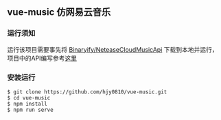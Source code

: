 ## vue-music 仿网易云音乐

### 运行须知
运行该项目需要事先将 [Binaryify/NeteaseCloudMusicApi](https://github.com/Binaryify/NeteaseCloudMusicApi) 下载到本地并运行，项目中的API编写参考[这里](https://binaryify.github.io/NeteaseCloudMusicApi/#/)


### 安装运行
```shell
$ git clone https://github.com/hjy0810/vue-music.git
$ cd vue-music
$ npm install
$ npm run serve
```



